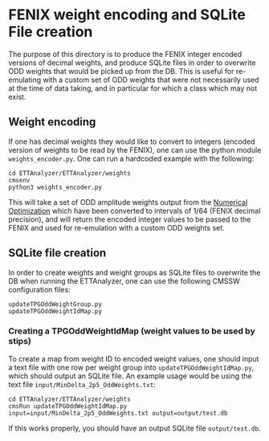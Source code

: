 # FENIX weight encoding and SQLite File creation 

The purpose of this directory is to produce the FENIX integer encoded versions of decimal weights, and produce SQLite files in order to overwrite ODD weights that would be picked up from the DB. This 
is useful for re-emulating with a custom set of ODD weights that were not necessarily used at the time of data taking, and in particular for which a class which may 
not exist. 

## Weight encoding 

If one has decimal weights they would like to convert to integers (encoded version of weights to be read by the FENIX), one can use the python module `weights_encoder.py`. One can run a hardcoded example with the following:

```
cd ETTAnalyzer/ETTAnalyzer/weights
cmsenv
python3 weights_encoder.py
```

This will take a set of ODD amplitude weights output from the [Numerical Optimization](https://github.com/CMS-ECAL-Trigger-Group/DoubleWeightsOptimization) which have been converted to intervals of 1/64 (FENIX decimal precision), and will return the encoded integer values to be passed to the FENIX and used for re-emulation with a custom ODD weights set. 

## SQLite file creation 

In order to create weights and weight groups as SQLite files to overwrite the DB when running the ETTAnalyzer, one can use the following CMSSW configuration files:

```
updateTPGOddWeightGroup.py
updateTPGOddWeightIdMap.py
```

### Creating a TPGOddWeightIdMap (weight values to be used by stips)

To create a map from weight ID to encoded weight values, one should input a text file with one row per weight group into `updateTPGOddWeightIdMap.py`, which should output an SQLite file. An example usage would be using the text file `input/MinDelta_2p5_OddWeights.txt`:

```
cd ETTAnalyzer/ETTAnalyzer/weights
cmsRun updateTPGOddWeightIdMap.py input=input/MinDelta_2p5_OddWeights.txt output=output/test.db
```

If this works properly, you should have an output SQLite file `output/test.db`.
